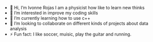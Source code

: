 - 👋 Hi, I’m Ivonne Rojas I am a physicist how like to learn new thinks 
- 👀 I’m interested in improve my coding skills 
- 🌱 I’m currently learning how to use c++
- 💞️ I’m looking to collaborate on different kinds of projects about data analysis 
- ⚡ Fun fact: I like soccer, muisic, play the guitar and running. 

<!---
Rojas-Ivonne/Rojas-Ivonne is a ✨ special ✨ repository because its `README.md` (this file) appears on your GitHub profile.
You can click the Preview link to take a look at your changes.
--->
